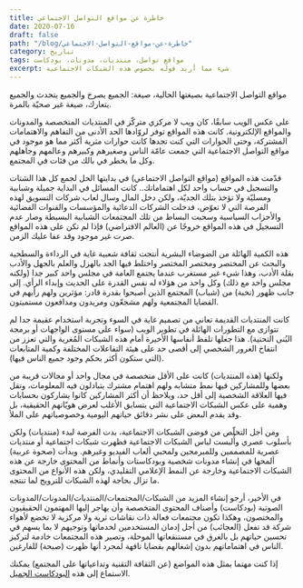 ```yaml
---
title: خاطرة عن مواقع التواصل الاجتماعي
date: 2020-07-16
draft: false
path: "/blog/خاطرة-عن-مواقع-التواصل-الاجتماعي"
category: تباريح
tags: مواقع تواصل، منتديات، مدونات، بودكاست
excerpt: شيء مما أريد قوله بخصوص هذه الشبكات الاجتماعية
---
```

مواقع التواصل الاجتماعية بصيغتها الحالية، صيغة: الجميع يصرخ والجميع يتحدث والجميع يتعارك، صيغة غير صحيّة بالمرة.

على عكس الويب سابقًا، كان ويب لا مركزي متركّز في المنتديات المتخصصة والمدونات والمواقع الإلكترونية. كانت هذه المواقع توفر لروّادها الحد الأدنى من التفاهم والاهتمامات المشتركة، وحتى الحوارات التي كنت تجدها كانت حوارات مثرية أكثر مما هو موجود في مواقع التواصل الاجتماعية التي جمعت عامّة الناس وصغيرهم وكبيرهم وعالمهم وجاهلهم وكل ما يخطر في بالك من فئات في المجتمع.


قدّمت هذه المواقع (مواقع التواصل الاجتماعي) في بدايتها الحل لجمع كل هذا الشتات والتسجيل في حساب واحد لكل اهتماماتك.. كانت المسائل في البداية جميلة وشبابية ومسليّة ولا تؤخذ بتلك الجديّة، ولكن دخل المال وسال لعاب شركات التسويق لهذه الفرصة التي لا تعوّض، فدخلت الشركات الدعائية والمؤسسات والقنوات الفضائية والأحزاب السياسية وسحبت البساط من تلك المجتمعات الشبابية البسيطة وصار عدم التسجيل في هذه المواقع خروجًا عن (العالم الافتراضي) فإذا لم تكن على هذه المواقع صرت غير موجود وقد عفا عليك الزمن.

هذه الكمية الهائلة من الضوضاء البشرية أنتجت ثقافة شعبية غاية في الرداءة والسطحية والبحث عن المختصر ومختصر المختصر واختلط فيها الجد بالهزل والعلم بالجهل والأدب بقلة الأدب، وهذا شيء غير مستغرب عندما يجتمع العامة في مجلس واحد كبير جدا (ولكنه مجلس واحد مع ذلك) وكل واحد من هؤلاء له نفس القدرة على الحديث وإبداء الرأي. إلى جانب ظهور (نخبة) من (شباب) المجتمع الذين أصبحوا بقدرة قادر: مؤثرين ولهم رأيهم في القضايا المجتمعية ولهم مشجعّون ومريدون ومدافعون مستميتون.

كانت المنتديات القديمة تعاني من تصميم غاية في السوء وتجربة استخدام عقيمة جدا لم تتوازى مع التطورات الهائلة في تطوير الويب (سواء على مستوى الواجهات أو برمجة البُنى التحتية). هذا جعلها تلفظ أنفاسها الأخيرة أمام هذه الشبكات المُغرية والتي تعزز من انتفاخ الغرور الشخصي إلى أقصى حد على هيئة التفاعلات المختلفة وكمية المتابعات (التي ستكون أكثر بحكم وجود جميع الناس فيها).

ولكنها (هذه المنتديات) كانت على الأقل متخصصة في مجال واحد أو مجالات قريبة من بعضها وللمشاركين فيها نمط متشابه ولهم اهتمام مشترك يتبادلون فيه المعلومات، وتقل فيها العلاقة الشخصية إلى أقل حد، ويلاحظ أن أكثر المشاركين كانوا يشاركون بحسابات وهمية على عكس الشبكات الاجتماعية التي يتسابق الأغلب لعرض هويّاتهم الحقيقية، بل وقد يقدم البعض على نشر دقائق حياتهم اليومية وخصوصياتهم على الملأ.

ومن أجل التخلّص من فوضى الشبكات الاجتماعية، بدت الفرصة لبدء (منتديات) ولكن بأسلوب عصري وأُلبست لباس الشبكات الاجتماعية فظهرت شبكات اجتماعية أو منتديات عصرية للمصممين وللمبرمجين ولمحبي ألعاب الفيديو وغيرهم. وبدأت (صحوة عربية) ألمحها في إنشاء مدونات شخصية وبودكاستات وأنماط من المحتوى خارجة عن هذه الشبكات الاجتماعية وخارجة عن النمط الإعلامي التقليدي، ولكن هذه الأنواع من المحتوى ما تزال بحاجة لهذه الشبكات للترويج لما تنتجه.

في الأخير، أرجو إنشاء المزيد من الشبكات/المجتمعات/المنتديات/المدونات/المدونات الصوتية (بودكاست) وأصناف المحتوى المتخصصة وأن يهاجر إليها المهتمون الحقيقيون والمختصون، وهكذا تكون مجتمعات فعالة ذات نقاشات ثرية ولا مركزية لا تخضع لأهواء شركة قد تفعل (العجائب) من أجل إدمان المستخدمين لخدماتها وتوجيهم لا بما يسهم في تحسين حياتهم بل بالغرق في مستنقعاتها الموحلة، وتصير هذه المجتمعات خادمة لتركيز الناس في اهتماماتهم بدون إشغالهم بقضايا تافهة لمجرد أنها ظهرت (صيحة) للفارغين.

إذا كنت مهتما بمثل هذه المواضع (عن الثقافة التقنية وتداعياتها على المجتمع) يمكنك الاستماع إلى هذه [البودكاست الجميل](https://anchor.fm/netescape).
